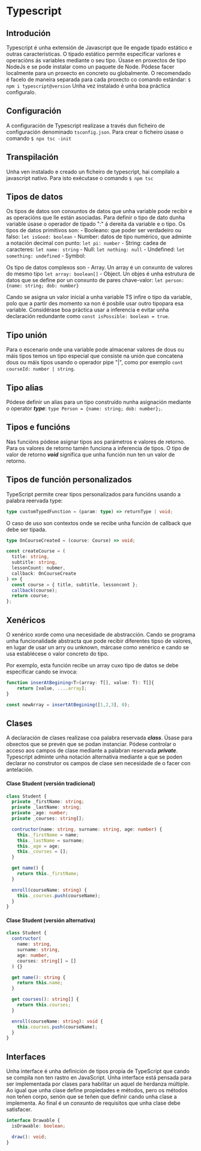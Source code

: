 # Typescript

## Introdución

Typescript é unha extensión de Javascript que lle engade tipado estático e outras características. O tipado estático permite especificar varlores e operacións ás variables mediante o seu tipo. Úsase en proxectos de tipo NodeJs e se pode instalar como un paquete de Node. Pódese facer localmente para un proxecto en concreto ou globalmente. O recomendado é facelo de maneira separada para cada proxecto co comando estándar:
`$ npm i typescript@version`
Unha vez instalado é unha boa práctica configuralo.

## Configuración

A configuración de Typescript realízase a través dun ficheiro de configuración denominado `tsconfig.json`. Para crear o ficheiro úsase o comando
`$ npx tsc -init`

## Transpilación

Unha ven instalado e creado un ficheiro de typescript, hai compilalo a javascript nativo. Para isto exécutase o comando
`$ npm tsc`

## Tipos de datos

Os tipos de datos son conxuntos de datos que unha variable pode recibir e as operacións que lle están asociadas. Para definir o tipo de dato dunha variable úsase o operador de tipado ":" á dereita da variable e o tipo.
Os tipos de datos primitivos son: - Booleano: que poder ser verdadeiro ou falso: `let isGood: boolean` - Number: datos de tipo numérico, que adminte a notación decimal con punto: `let pi: number` - String: cadea de caracteres: `let name: string` - Null: `let nothing: null` - Undefined: `let something: undefined` - Symbol:

Os tipo de datos complexos son - Array. Un array é un conxunto de valores do mesmo tipo `let array: boolean[]` - Object. Un objes é unha estrutura de datos que se define por un conxunto de pares chave-valor: `let person: {name: string; dob: number}`

Cando se asigna un valor inicial a unha variable TS infire o tipo da variable, polo que a partir des momento xa non é posbile usar outro tipopara esa variable. Considérase boa práctica usar a inferencia e evitar unha declaración redundante como `const isPossible: boolean = true`.

## Tipo unión

Para o escenario onde una variable pode almacenar valores de dous ou máis tipos temos un tipo especial que consiste na unión que concatena dous ou máis tipos usando o operador pipe "|", como por exemplo `cont courseId: number | string`.

## Tipo alias

Pódese definir un alias para un tipo construído nunha asignación mediante o operator **_type_**: `type Person = {name: string; dob: number};`.

## Tipos e funcións

Nas funcións pódese asignar tipos aos parámetros e valores de retorno. Para os valores de retorno tamén funciona a inferencia de tipos. O tipo de valor de retorno **_void_** significa que unha función nun ten un valor de retorno.

## Tipos de función personalizados

TypeScript permite crear tipos personalizados para funcións usando a palabra reervada type:

```ts
type customTypedFunction = (param: type) => returnType | void;
```

O caso de uso son contextos onde se recibe unha función de callback que debe ser tipada.

```ts
type OnCourseCreated = (course: Course) => void;

const createCourse = (
  title: string,
  subtitle: string,
  lessonCount: nubmer,
  callback: OnCourseCreate
) => {
  const course = { title, subtitle, lessoncont };
  callback(course);
  return course;
};
```

## Xenéricos

O xenérico xorde como una necesidade de abstracción. Cando se programa unha funcionalidade abstracta que pode recibir diferentes tipso de valores, en lugar de usar un arry ou unknown, márcase como xenérico e cando se usa establécese o valor concreto do tipo.

Por exemplo, esta función recibe un array cuxo tipo de datos se debe especificar cando se invoca:

```typescript
function inserAtBegining<T>(array: T[], value: T): T[]{
    return [value, ....array];
}

const newArray = insertAtBegining([1,2,3], 0);
```

## Clases

A declaración de clases realízase coa palabra reservada **_class_**. Úsase para obxectos que se prevén que se podan instanciar. Pódese controlar o acceso aos campos de clase mediante a palabran reservada **_private_**. Typescript adminte unha notación alternativa mediante a que se poden declarar no construtor os campos de clase sen necesidade de o facer con antelación.

#### Clase Student (versión tradicional)

```typescript
class Student {
  private _firstName: string;
  private _lastName: string;
  private _age: number;
  private _courses: string[];

  contructor(name: string, surname: string, age: number) {
    this._firstName = name;
    this._lastName = surname;
    this._age = age;
    this._courses = [];
  }

  get name() {
    return this._firstName;
  }

  enroll(courseName: string) {
    this._courses.push(courseName);
  }
}
```

#### Clase Student (versión alternativa)

```typescript
class Student {
  contructor(
    name: string,
    surname: string,
    age: number,
    courses: string[] = []
  ) {}

  get name(): string {
    return this.name;
  }

  get courses(): string[] {
    return this.courses;
  }

  enroll(courseName: string): void {
    this.courses.push(courseName);
  }
}
```

## Interfaces

Unha interface é unha definición de tipos propia de TypeScript que cando se compila non ten rastro en JavaScript. Unha interface está pensada para ser implementada por clases para habilitar un aquel de herdanza múltiple.
Ao igual que unha clase define propiedades e métodos, pero os métodos non teñen corpo, senón que se teñen que definir cando unha clase a implementa. Ao final é un conxunto de requisitos que unha clase debe satisfacer.

```typescript
interface Drawable {
  isDrawable: boolean;

  draw(): void;
}
```

